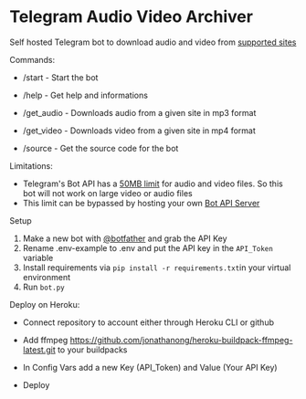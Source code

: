 # Telegram Audio Video Archiver

Self hosted Telegram bot to download audio and video from [supported sites](https://www.github.com/yt-dlp/yt-dlp/blob/master/supportedsites.html)



Commands:

- /start - Start the bot

- /help - Get help and informations

- /get_audio - Downloads audio from a given site in mp3 format

- /get_video - Downloads video from a given site in mp4 format

- /source - Get the source code for the bot



Limitations: 

- Telegram's Bot API has a [50MB limit](https://core.telegram.org/bots/faq#how-do-i-upload-a-large-file) for audio and video files. So this bot will not work on large video or audio files
- This limit can be bypassed by hosting your own [Bot API Server](https://github.com/tdlib/telegram-bot-api)



Setup

1. Make a new bot with [@botfather](https://www.t.me/botfather) and grab the API Key
2. Rename .env-example to .env and put the API key in the `API_Token` variable
3. Install requirements via `pip install -r requirements.txt`in your virtual environment 
4. Run `bot.py`



Deploy on Heroku:

- Connect repository to account either through Heroku CLI or github

- Add ffmpeg https://github.com/jonathanong/heroku-buildpack-ffmpeg-latest.git to your buildpacks

- In Config Vars add a new Key (API_Token) and Value (Your API Key)

- Deploy
